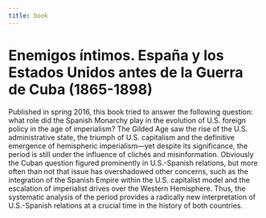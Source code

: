 ```yaml
---
title: book
---
```

# Enemigos íntimos. España y los Estados Unidos antes de la Guerra de Cuba (1865-1898) 

Published in spring 2016, this book tried to answer the following question: what role did the Spanish Monarchy play in the evolution of U.S. foreign policy in the age of imperialism? The Gilded Age saw the rise of the U.S. administrative state, the triumph of U.S. capitalism and the definitive emergence of hemispheric imperialism—yet despite its significance, the period is still under the influence of clichés and misinformation. Obviously the Cuban question figured prominently in U.S.-Spanish relations, but more often than not that issue has overshadowed other concerns, such as the integration of the Spanish Empire within the U.S. capitalist model and the escalation of imperialist drives over the Western Hemisphere. Thus, the systematic analysis of the period provides a radically new interpretation of U.S.-Spanish relations at a crucial time in the history of both countries.
